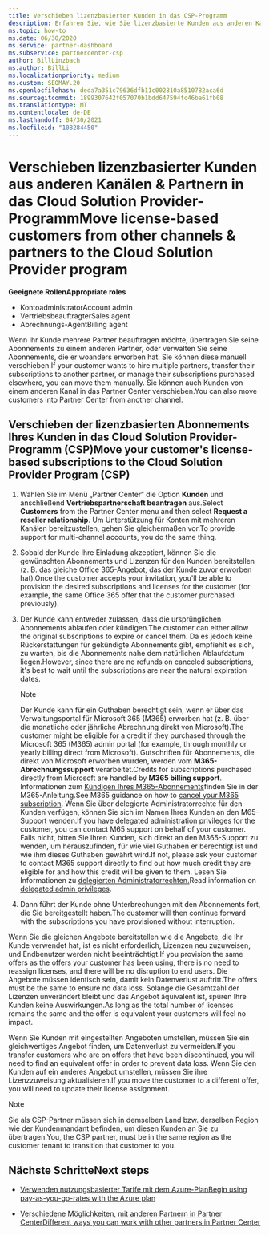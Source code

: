 ```yaml
---
title: Verschieben lizenzbasierter Kunden in das CSP-Programm
description: Erfahren Sie, wie Sie lizenzbasierte Kunden aus anderen Kanälen oder einem anderen Partner in das CSP-Programm (Cloud Solution Provider) in Partner Center verschieben.
ms.topic: how-to
ms.date: 06/30/2020
ms.service: partner-dashboard
ms.subservice: partnercenter-csp
author: BillLinzbach
ms.author: BillLi
ms.localizationpriority: medium
ms.custom: SEOMAY.20
ms.openlocfilehash: deda7a351c79636dfb11c002810a8510782aca6d
ms.sourcegitcommit: 1899307642f057070b1bdd647594fc46ba61fb08
ms.translationtype: MT
ms.contentlocale: de-DE
ms.lasthandoff: 04/30/2021
ms.locfileid: "108284450"
---
```

# <a name="move-license-based-customers-from-other-channels--partners-to-the-cloud-solution-provider-program"></a><span data-ttu-id="c1768-103">Verschieben lizenzbasierter Kunden aus anderen Kanälen & Partnern in das Cloud Solution Provider-Programm</span><span class="sxs-lookup"><span data-stu-id="c1768-103">Move license-based customers from other channels & partners to the Cloud Solution Provider program</span></span>

<span data-ttu-id="c1768-104">**Geeignete Rollen**</span><span class="sxs-lookup"><span data-stu-id="c1768-104">**Appropriate roles**</span></span>

- <span data-ttu-id="c1768-105">Kontoadministrator</span><span class="sxs-lookup"><span data-stu-id="c1768-105">Account admin</span></span>
- <span data-ttu-id="c1768-106">Vertriebsbeauftragter</span><span class="sxs-lookup"><span data-stu-id="c1768-106">Sales agent</span></span>
- <span data-ttu-id="c1768-107">Abrechnungs-Agent</span><span class="sxs-lookup"><span data-stu-id="c1768-107">Billing agent</span></span>

<span data-ttu-id="c1768-108">Wenn Ihr Kunde mehrere Partner beauftragen möchte, übertragen Sie seine Abonnements zu einem anderen Partner, oder verwalten Sie seine Abonnements, die er woanders erworben hat. Sie können diese manuell verschieben.</span><span class="sxs-lookup"><span data-stu-id="c1768-108">If your customer wants to hire multiple partners, transfer their subscriptions to another partner, or manage their subscriptions purchased elsewhere, you can move them manually.</span></span> <span data-ttu-id="c1768-109">Sie können auch Kunden von einem anderen Kanal in das Partner Center verschieben.</span><span class="sxs-lookup"><span data-stu-id="c1768-109">You can also move customers into Partner Center from another channel.</span></span>

## <a name="move-your-customers-license-based-subscriptions-to-the-cloud-solution-provider-program-csp"></a><span data-ttu-id="c1768-110">Verschieben der lizenzbasierten Abonnements Ihres Kunden in das Cloud Solution Provider-Programm (CSP)</span><span class="sxs-lookup"><span data-stu-id="c1768-110">Move your customer's license-based subscriptions to the Cloud Solution Provider Program (CSP)</span></span>

1. <span data-ttu-id="c1768-111">Wählen Sie im Menü „Partner Center“ die Option **Kunden** und anschließend **Vertriebspartnerschaft beantragen** aus.</span><span class="sxs-lookup"><span data-stu-id="c1768-111">Select **Customers** from the Partner Center menu and then select **Request a reseller relationship**.</span></span> <span data-ttu-id="c1768-112">Um Unterstützung für Konten mit mehreren Kanälen bereitzustellen, gehen Sie gleichermaßen vor.</span><span class="sxs-lookup"><span data-stu-id="c1768-112">To provide support for multi-channel accounts, you do the same thing.</span></span>

2. <span data-ttu-id="c1768-113">Sobald der Kunde Ihre Einladung akzeptiert, können Sie die gewünschten Abonnements und Lizenzen für den Kunden bereitstellen (z. B. das gleiche Office 365-Angebot, das der Kunde zuvor erworben hat).</span><span class="sxs-lookup"><span data-stu-id="c1768-113">Once the customer accepts your invitation, you'll be able to provision the desired subscriptions and licenses for the customer (for example, the same Office 365 offer that the customer purchased previously).</span></span>

3. <span data-ttu-id="c1768-114">Der Kunde kann entweder zulassen, dass die ursprünglichen Abonnements ablaufen oder kündigen.</span><span class="sxs-lookup"><span data-stu-id="c1768-114">The customer can either allow the original subscriptions to expire or cancel them.</span></span> <span data-ttu-id="c1768-115">Da es jedoch keine Rückerstattungen für gekündigte Abonnements gibt, empfiehlt es sich, zu warten, bis die Abonnements nahe dem natürlichen Ablaufdatum liegen.</span><span class="sxs-lookup"><span data-stu-id="c1768-115">However, since there are no refunds on canceled subscriptions, it's best to wait until the  subscriptions are near the natural expiration dates.</span></span>


   >[!NOTE]
   ><span data-ttu-id="c1768-116">Der Kunde kann für ein Guthaben berechtigt sein, wenn er über das Verwaltungsportal für Microsoft 365 (M365) erworben hat (z. B. über die monatliche oder jährliche Abrechnung direkt von Microsoft).</span><span class="sxs-lookup"><span data-stu-id="c1768-116">The customer might be eligible for a credit if they purchased through the Microsoft 365 (M365) admin portal (for example, through monthly or yearly billing direct from Microsoft).</span></span> <span data-ttu-id="c1768-117">Gutschriften für Abonnements, die direkt von Microsoft erworben wurden, werden vom **M365-Abrechnungssupport** verarbeitet.</span><span class="sxs-lookup"><span data-stu-id="c1768-117">Credits for subscriptions purchased directly from Microsoft are handled by **M365 billing support**.</span></span> <span data-ttu-id="c1768-118">Informationen zum [Kündigen Ihres M365-Abonnements](/microsoft-365/commerce/subscriptions/cancel-your-subscription)finden Sie in der M365-Anleitung.</span><span class="sxs-lookup"><span data-stu-id="c1768-118">See M365 guidance on how to [cancel your M365 subscription](/microsoft-365/commerce/subscriptions/cancel-your-subscription).</span></span> <span data-ttu-id="c1768-119">Wenn Sie über delegierte Administratorrechte für den Kunden verfügen, können Sie sich im Namen Ihres Kunden an den M65-Support wenden.</span><span class="sxs-lookup"><span data-stu-id="c1768-119">If you have delegated administration privileges for the customer, you can contact M65 support on behalf of your customer.</span></span> <span data-ttu-id="c1768-120">Falls nicht, bitten Sie Ihren Kunden, sich direkt an den M365-Support zu wenden, um herauszufinden, für wie viel Guthaben er berechtigt ist und wie ihm dieses Guthaben gewährt wird.</span><span class="sxs-lookup"><span data-stu-id="c1768-120">If not, please ask your customer to contact M365 support directly to find out how much credit they are eligible for and how this credit will be given to them.</span></span> <span data-ttu-id="c1768-121">Lesen Sie Informationen zu [delegierten Administratorrechten.](customers-revoke-admin-privileges.md)</span><span class="sxs-lookup"><span data-stu-id="c1768-121">Read information on [delegated admin privileges](customers-revoke-admin-privileges.md).</span></span>


4. <span data-ttu-id="c1768-122">Dann führt der Kunde ohne Unterbrechungen mit den Abonnements fort, die Sie bereitgestellt haben.</span><span class="sxs-lookup"><span data-stu-id="c1768-122">The customer will then continue forward with the subscriptions you have provisioned without interruption.</span></span>

<span data-ttu-id="c1768-123">Wenn Sie die gleichen Angebote bereitstellen wie die Angebote, die Ihr Kunde verwendet hat, ist es nicht erforderlich, Lizenzen neu zuzuweisen, und Endbenutzer werden nicht beeinträchtigt.</span><span class="sxs-lookup"><span data-stu-id="c1768-123">If you provision the same offers as the offers your customer has been using, there is no need to reassign licenses, and there will be no disruption to end users.</span></span> <span data-ttu-id="c1768-124">Die Angebote müssen identisch sein, damit kein Datenverlust auftritt.</span><span class="sxs-lookup"><span data-stu-id="c1768-124">The offers must be the same to ensure no data loss.</span></span> <span data-ttu-id="c1768-125">Solange die Gesamtzahl der Lizenzen unverändert bleibt und das Angebot äquivalent ist, spüren Ihre Kunden keine Auswirkungen.</span><span class="sxs-lookup"><span data-stu-id="c1768-125">As long as the total number of licenses remains the same and the offer is equivalent your customers will feel no impact.</span></span>

<span data-ttu-id="c1768-126">Wenn Sie Kunden mit eingestellten Angeboten umstellen, müssen Sie ein gleichwertiges Angebot finden, um Datenverlust zu vermeiden.</span><span class="sxs-lookup"><span data-stu-id="c1768-126">If you transfer customers who are on offers that have been discontinued, you will need to find an equivalent offer in order to prevent data loss.</span></span> <span data-ttu-id="c1768-127">Wenn Sie den Kunden auf ein anderes Angebot umstellen, müssen Sie ihre Lizenzzuweisung aktualisieren.</span><span class="sxs-lookup"><span data-stu-id="c1768-127">If you move the customer to a different offer, you will need to update their license assignment.</span></span>

>[!NOTE]
> <span data-ttu-id="c1768-128">Sie als CSP-Partner müssen sich in demselben Land bzw. derselben Region wie der Kundenmandant befinden, um diesen Kunden an Sie zu übertragen.</span><span class="sxs-lookup"><span data-stu-id="c1768-128">You, the CSP partner, must be in the same region as the customer tenant to transition that customer to you.</span></span>

## <a name="next-steps"></a><span data-ttu-id="c1768-129">Nächste Schritte</span><span class="sxs-lookup"><span data-stu-id="c1768-129">Next steps</span></span>

- [<span data-ttu-id="c1768-130">Verwenden nutzungsbasierter Tarife mit dem Azure-Plan</span><span class="sxs-lookup"><span data-stu-id="c1768-130">Begin using pay-as-you-go-rates with the Azure plan</span></span>](azure-plan-get-started.md)
 

- [<span data-ttu-id="c1768-131">Verschiedene Möglichkeiten, mit anderen Partnern in Partner Center</span><span class="sxs-lookup"><span data-stu-id="c1768-131">Different ways you can work with other partners in Partner Center</span></span>](work-with-other-partners.md)